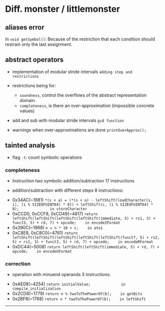 # Diff. monster / littlemonster

## aliases error

In `void getSymbol()`:
Because of the restriction that each condition should restrain only the last assignment.

## abstract operators
+ implementation of modular stride intervals
`adding step and restrictions`

+ restrictions being for:
  - `soundness`, control the overflows of the abstract representation domain.
  - `completeness`, is there an over-approximation (impossible concrete values)

+ add and sub with modular stride intervals
  `gcd function`

+ warnings when over-approximations are done
  `printOverApprox();`

## tainted analysis

 + flag `-t`: count symbolic operations

### completeness

 + Instruction two symbolic addition/subtraction
 17 instructions

 + addition/subtraction with different steps
 8 instructions:
 - 0x34AC(~1881) `*(s + a) = (*(s + a) - leftShift(loadCharacter(s, i), (i % SIZEOFUINT64) * 8)) + leftShift(c, (i % SIZEOFUINT64) * 8);              in storeCharacter`
 - 0xCCD0, 0xCCF8, 0xCD48(~4817) `return leftShift(leftShift(leftShift(leftShift(immediate, 5) + rs1, 3) + funct3, 5) + rd, 7) + opcode;    in encodeIFormat`
 - 0x390C(~1968) `n = n * 10 + c;    in atoi`
 - 0xC8E8, 0xC8C0(~4761) `return leftShift(leftShift(leftShift(leftShift(leftShift(funct7, 5) + rs2, 5) + rs1, 3) + funct3, 5) + rd, 7) + opcode;    in encodeRFormat`
 -  0xDC44(~5008) `return leftShift(leftShift(immediate, 5) + rd, 7) + opcode;    in encodeUFormat`

### correction

+ operation with minuend operands
 3 instructions:
 - 0xAE08(~4254) `return initialValue;              in compile_initialization`
 - 0x2CD8(~1779) `return n % twoToThePowerOf(b);    in getBits`
 - 0x2BF8(~1768) `return n * twoToThePowerOf(b);    in leftShift`
-- --
